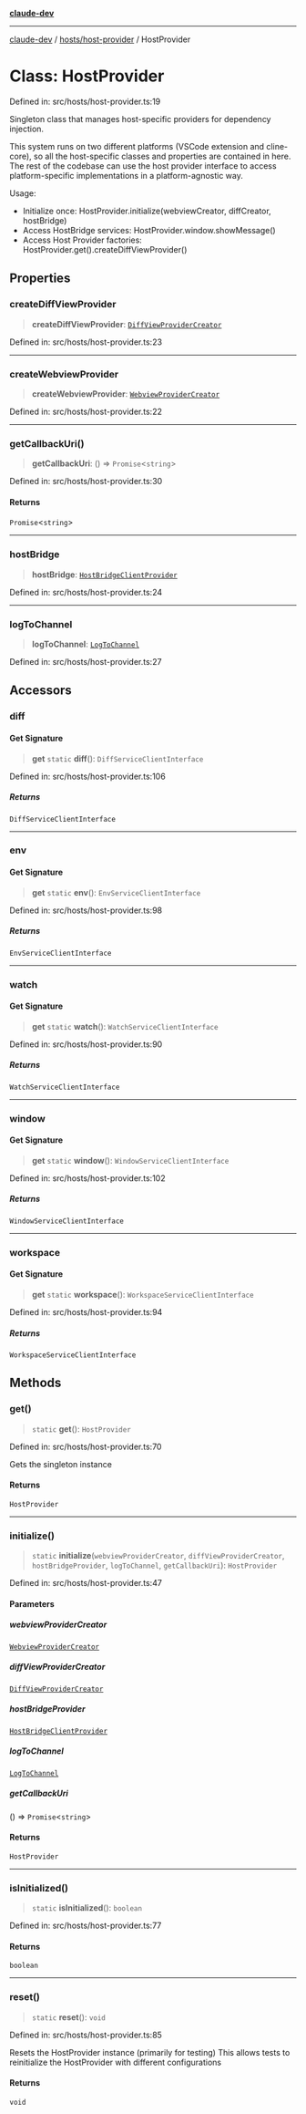 [**claude-dev**](../../../README.md)

***

[claude-dev](../../../README.md) / [hosts/host-provider](../README.md) / HostProvider

# Class: HostProvider

Defined in: src/hosts/host-provider.ts:19

Singleton class that manages host-specific providers for dependency injection.

This system runs on two different platforms (VSCode extension and cline-core),
so all the host-specific classes and properties are contained in here. The
rest of the codebase can use the host provider interface to access platform-specific
implementations in a platform-agnostic way.

Usage:
- Initialize once: HostProvider.initialize(webviewCreator, diffCreator, hostBridge)
- Access HostBridge services: HostProvider.window.showMessage()
- Access Host Provider factories: HostProvider.get().createDiffViewProvider()

## Properties

### createDiffViewProvider

> **createDiffViewProvider**: [`DiffViewProviderCreator`](../type-aliases/DiffViewProviderCreator.md)

Defined in: src/hosts/host-provider.ts:23

***

### createWebviewProvider

> **createWebviewProvider**: [`WebviewProviderCreator`](../type-aliases/WebviewProviderCreator.md)

Defined in: src/hosts/host-provider.ts:22

***

### getCallbackUri()

> **getCallbackUri**: () => `Promise`\<`string`\>

Defined in: src/hosts/host-provider.ts:30

#### Returns

`Promise`\<`string`\>

***

### hostBridge

> **hostBridge**: [`HostBridgeClientProvider`](../../host-provider-types/interfaces/HostBridgeClientProvider.md)

Defined in: src/hosts/host-provider.ts:24

***

### logToChannel

> **logToChannel**: [`LogToChannel`](../type-aliases/LogToChannel.md)

Defined in: src/hosts/host-provider.ts:27

## Accessors

### diff

#### Get Signature

> **get** `static` **diff**(): `DiffServiceClientInterface`

Defined in: src/hosts/host-provider.ts:106

##### Returns

`DiffServiceClientInterface`

***

### env

#### Get Signature

> **get** `static` **env**(): `EnvServiceClientInterface`

Defined in: src/hosts/host-provider.ts:98

##### Returns

`EnvServiceClientInterface`

***

### watch

#### Get Signature

> **get** `static` **watch**(): `WatchServiceClientInterface`

Defined in: src/hosts/host-provider.ts:90

##### Returns

`WatchServiceClientInterface`

***

### window

#### Get Signature

> **get** `static` **window**(): `WindowServiceClientInterface`

Defined in: src/hosts/host-provider.ts:102

##### Returns

`WindowServiceClientInterface`

***

### workspace

#### Get Signature

> **get** `static` **workspace**(): `WorkspaceServiceClientInterface`

Defined in: src/hosts/host-provider.ts:94

##### Returns

`WorkspaceServiceClientInterface`

## Methods

### get()

> `static` **get**(): `HostProvider`

Defined in: src/hosts/host-provider.ts:70

Gets the singleton instance

#### Returns

`HostProvider`

***

### initialize()

> `static` **initialize**(`webviewProviderCreator`, `diffViewProviderCreator`, `hostBridgeProvider`, `logToChannel`, `getCallbackUri`): `HostProvider`

Defined in: src/hosts/host-provider.ts:47

#### Parameters

##### webviewProviderCreator

[`WebviewProviderCreator`](../type-aliases/WebviewProviderCreator.md)

##### diffViewProviderCreator

[`DiffViewProviderCreator`](../type-aliases/DiffViewProviderCreator.md)

##### hostBridgeProvider

[`HostBridgeClientProvider`](../../host-provider-types/interfaces/HostBridgeClientProvider.md)

##### logToChannel

[`LogToChannel`](../type-aliases/LogToChannel.md)

##### getCallbackUri

() => `Promise`\<`string`\>

#### Returns

`HostProvider`

***

### isInitialized()

> `static` **isInitialized**(): `boolean`

Defined in: src/hosts/host-provider.ts:77

#### Returns

`boolean`

***

### reset()

> `static` **reset**(): `void`

Defined in: src/hosts/host-provider.ts:85

Resets the HostProvider instance (primarily for testing)
This allows tests to reinitialize the HostProvider with different configurations

#### Returns

`void`
